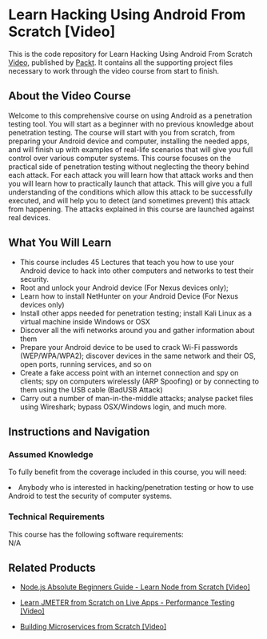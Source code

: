 


# Learn Hacking Using Android From Scratch [Video]
This is the code repository for Learn Hacking Using Android From Scratch [Video](https://www.packtpub.com/application-development/learn-hacking-using-android-scratch-video), published by [Packt](https://www.packtpub.com/?utm_source=github). It contains all the supporting project files necessary to work through the video course from start to finish.
## About the Video Course
Welcome to this comprehensive course on using Android as a penetration testing tool. You will start as a beginner with no previous knowledge about penetration testing. The course will start with you from scratch, from preparing your Android device and computer, installing the needed apps, and will finish up with examples of real-life scenarios that will give you full control over various computer systems. This course focuses on the practical side of penetration testing without neglecting the theory behind each attack. For each attack you will learn how that attack works and then you will learn how to practically launch that attack. This will give you a full understanding of the conditions which allow this attack to be successfully executed, and will help you to detect (and sometimes prevent) this attack from happening. The attacks explained in this course are launched against real devices.



<H2>What You Will Learn</H2>
<DIV class=book-info-will-learn-text>
<UL>
<LI> This course includes 45 Lectures that teach you how to use your Android device to hack into other computers and networks to test their security.</li>
<LI>Root and unlock your Android device (For Nexus devices only); </li>
<LI>Learn how to install NetHunter on your Android Device (For Nexus devices only)</li>
<LI>Install other apps needed for penetration testing; install Kali Linux as a virtual machine inside Windows or OSX</li>
<LI>Discover all the wifi networks around you and gather information about them</li>
<LI>Prepare your Android device to be used to crack Wi-Fi passwords (WEP/WPA/WPA2); discover devices in the same network and their OS, open ports, running services, and so on</li>
<LI>Create a fake access point with an internet connection and spy on clients; spy on computers wirelessly (ARP Spoofing) or by connecting to them using the USB cable (BadUSB Attack)</li>
<LI>Carry out a number of man-in-the-middle attacks; analyse packet files using Wireshark; bypass OSX/Windows login, and much more.</li>
</UL></DIV>

## Instructions and Navigation
### Assumed Knowledge
To fully benefit from the coverage included in this course, you will need:<br/>
<DIV class=book-info-will-learn-text>
<LI> Anybody who is interested in hacking/penetration testing or how to use Android to test the security of computer systems.	</li>
<DIV>

### Technical Requirements
This course has the following software requirements:<br/>
N/A

## Related Products
* [Node.js Absolute Beginners Guide - Learn Node from Scratch [Video]
](https://www.packtpub.com/application-development/nodejs-absolute-beginners-guide-learn-node-scratch-video)

* [Learn JMETER from Scratch on Live Apps - Performance Testing [Video]
]( https://www.packtpub.com/application-development/learn-jmeter-scratch-live-apps-performance-testing-video)

* [Building Microservices from Scratch [Video]
]( https://www.packtpub.com/application-development/building-microservices-scratch-video)
